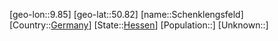 ﻿---
location: [50.82,9.85]
type: City
tags:
- geo/City


SpocWebEntityId: 34008
isDeleted: false
confidential: public

---
[geo-lon::9.85]
[geo-lat::50.82]
[name::Schenklengsfeld]
[Country::[Germany](geo/Continent/Europe/Germany.md)]
[State::[Hessen](geo/Continent/Europe/Germany/Hessen.md)]
[Population::]
[Unknown::]

